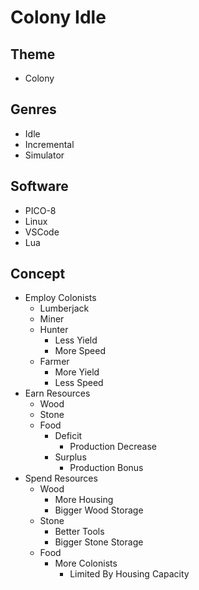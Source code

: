 # Colony Idle
## Theme
- Colony
## Genres
- Idle
- Incremental
- Simulator
## Software
- PICO-8
- Linux
- VSCode
- Lua
## Concept
- Employ Colonists
	- Lumberjack
	- Miner
	- Hunter
		- Less Yield
		- More Speed
	- Farmer
		- More Yield
		- Less Speed
- Earn Resources
	- Wood
	- Stone
	- Food
		- Deficit
			- Production Decrease
		- Surplus
			- Production Bonus
- Spend Resources
	- Wood
		- More Housing
		- Bigger Wood Storage
	- Stone
		- Better Tools
		- Bigger Stone Storage
	- Food
		- More Colonists
			- Limited By Housing Capacity